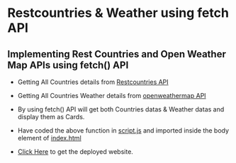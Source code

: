 # Restcountries & Weather using fetch API

## Implementing Rest Countries and Open Weather Map APIs using fetch() API

- Getting All Countries details from [Restcountries API](https://restcountries.com/v3.1/all)

- Getting All Countries Weather details from [openweathermap API](https://openweathermap.org/)

- By using fetch() API will get both Countries datas & Weather datas and display them as Cards.

- Have coded the above function in [script.js](./js/script.js) and imported inside the body element of [index.html](./index.html)

- [Click Here](https://countries-weather-fetch-api-task.netlify.app/) to get the deployed website.